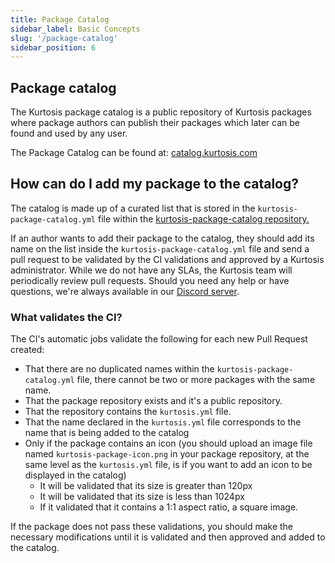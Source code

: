 ```yaml
---
title: Package Catalog
sidebar_label: Basic Concepts
slug: '/package-catalog'
sidebar_position: 6
---
```


Package catalog
---------------

The Kurtosis package catalog is a public repository of Kurtosis packages where package authors can publish their packages which later can be found and used by any user.

The Package Catalog can be found at: [catalog.kurtosis.com][package-catalog]


How can do I add my package to the catalog?
---------------------------------------------------

The catalog is made up of a curated list that is stored in the `kurtosis-package-catalog.yml` file within the [kurtosis-package-catalog repository.][package-catalog-repository]

If an author wants to add their package to the catalog, they should add its name on the list inside the `kurtosis-package-catalog.yml` file and send a pull request to be validated by the CI validations and approved by a Kurtosis administrator. While we do not have any SLAs, the Kurtosis team will periodically review pull requests. Should you need any help or have questions, we're always available in our [Discord server](https://discord.gg/twRRs8GxMD).

### What validates the CI?

The CI's automatic jobs validate the following for each new Pull Request created:

- That there are no duplicated names within the `kurtosis-package-catalog.yml` file, there cannot be two or more packages with the same name.
- That the package repository exists and it's a public repository.
- That the repository contains the `kurtosis.yml` file.
- That the name declared in the `kurtosis.yml` file corresponds to the name that is being added to the catalog
- Only if the package contains an icon (you should upload an image file named `kurtosis-package-icon.png` in your package repository, at the same level as the `kurtosis.yml` file, is if you want to add an icon to be displayed in the catalog)
    - It will be validated that its size is greater than 120px
    - It will be validated that its size is less than 1024px
    - If it validated that it contains a 1:1 aspect ratio, a square image.

If the package does not pass these validations, you should make the necessary modifications until it is validated and then approved and added to the catalog.

[package-catalog]: https://catalog.kurtosis.com/
[package-catalog-repository]: https://github.com/kurtosis-tech/kurtosis-package-catalog
